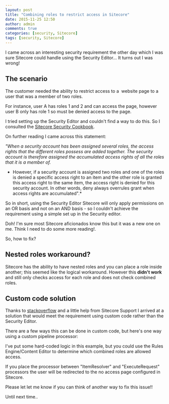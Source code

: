 ```yaml
---
layout: post
title: "Combining roles to restrict access in Sitecore"
date: 2015-11-25 12:50
author: admin
comments: true
categories: [security, Sitecore]
tags: [security, Sitecore]
---
```

I came across an interesting security requirement the other day which I was sure Sitecore could handle using the Security Editor... It turns out I was wrong!


## The scenario


The customer needed the ability to restrict access to a  website page to a user that was a member of two roles.

For instance, user A has roles 1 and 2 and can access the page, however user B only has role 1 so must be denied access to the page.

I tried setting up the Security Editor and couldn't find a way to do this. So I consulted the <a href="https://sdn.sitecore.net/upload/sitecore6/securityadministratorscookbook-usletter.pdf" target="_blank">Sitecore Security Cookbook</a>.

On further reading I came across this statement:

*"When a security account has been assigned several roles, the access rights that the different roles possess are added together. The security account is therefore assigned the accumulated access rights of all the roles that it is a member of.*
* However, if a security account is assigned two roles and one of the roles is denied a specific access right to an item and the other role is granted this access right to the same item, the access right is denied for this security account. In other words, deny always overrules grant when access rights are accumulated".*

So in short, using the Security Editor Sitecore will only apply permissions on an OR basis and not on an AND basis - so I couldn't achieve the requirement using a simple set up in the Security editor.

Doh! I'm sure most Sitecore aficionados know this but it was a new one on me. Think I need to do some more reading!.

So, how to fix?


## Nested roles workaround?


Sitecore has the ability to have nested roles and you can place a role inside another; this seemed like the logical workaround. However this **didn't work** and still only checks access for each role and does not check combined roles.


## Custom code solution


Thanks to <a title="Stackoverflow" href="http://stackoverflow.com/questions/32197010/sitecore-security-combining-roles" target="_blank">stackoverflow</a> and a little help from Sitecore Support I arrived at a solution that would meet the requirement using custom code rather than the Security Editor.

There are a few ways this can be done in custom code, but here's one way using a custom pipeline processor:

<script src="https://gist.github.com/ianjohngraham/557414847f1682a2a62e.js"></script>

I've put some hard-coded logic in this example, but you could use the Rules Engine/Content Editor to determine which combined roles are allowed access.

If you place the processor between "ItemResolver" and "ExecuteRequest" processors the user will be redirected to the no access page configured in Sitecore.

Please let let me know if you can think of another way to fix this issue!!

Until next time..


